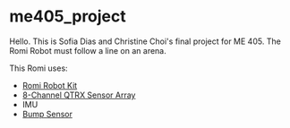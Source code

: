 # me405_project

Hello. This is Sofia Dias and Christine Choi's final project for ME 405. 
The Romi Robot must follow a line on an arena. 

This Romi uses:
- [Romi Robot Kit](https://www.pololu.com/product/4022)
- [8-Channel QTRX Sensor Array](https://www.pololu.com/product/3672)
- IMU
- [Bump Sensor](https://www.pololu.com/product/1403)
